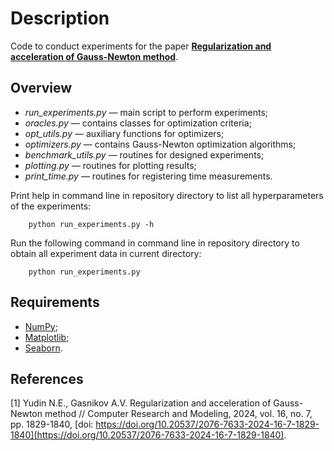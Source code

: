 # Description
Code to conduct experiments for the paper [**Regularization and acceleration of Gauss-Newton method**](http://crm-en.ics.org.ru/journal/).

## Overview

* *run_experiments.py* — main script to perform experiments;
* *oracles.py* — contains classes for optimization criteria;
* *opt_utils.py* — auxiliary functions for optimizers;
* *optimizers.py* — contains Gauss-Newton optimization algorithms;
* *benchmark_utils.py* — routines for designed experiments;
* *plotting.py* — routines for plotting results;
* *print_time.py* — routines for registering time measurements.

Print help in command line in repository directory to list all hyperparameters of the experiments:
```
    python run_experiments.py -h
```
Run the following command in command line in repository directory to obtain all experiment data in current directory:
```
    python run_experiments.py
```

## Requirements

* [NumPy](https://numpy.org/);
* [Matplotlib](https://matplotlib.org/);
* [Seaborn](https://seaborn.pydata.org/).

## References

<a id="1">[1]</a> Yudin N.E., Gasnikov A.V. Regularization and acceleration of Gauss-Newton method // Computer Research and Modeling, 2024, vol. 16, no. 7, pp. 1829-1840, [doi: https://doi.org/10.20537/2076-7633-2024-16-7-1829-1840](https://doi.org/10.20537/2076-7633-2024-16-7-1829-1840).
